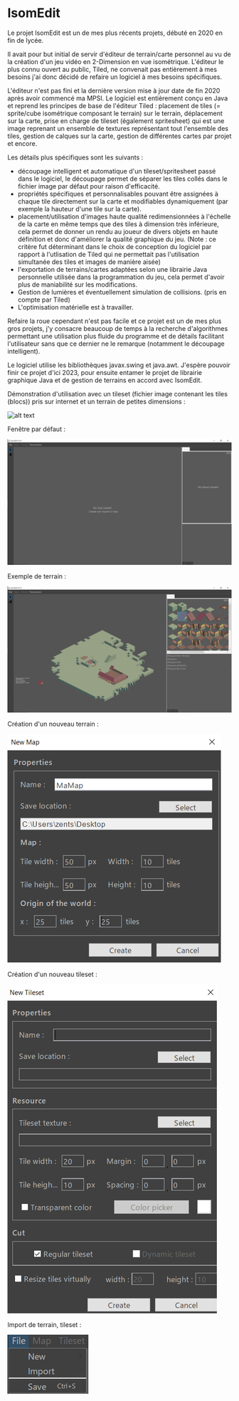 # IsomEdit

Le projet IsomEdit est un de mes plus récents projets, débuté en 2020 en fin de lycée.

Il avait pour but initial de servir d'éditeur de terrain/carte personnel au vu de la création d'un jeu vidéo en 2-Dimension en vue isométrique.
L'éditeur le plus connu ouvert au public, Tiled, ne convenait pas entièrement à mes besoins j'ai donc décidé de refaire un logiciel à mes besoins spécifiques.

L'éditeur n'est pas fini et la dernière version mise à jour date de fin 2020 après avoir commencé ma MPSI.
Le logiciel est entièrement conçu en Java et reprend les principes de base de l'éditeur Tiled : placement de tiles (= sprite/cube isométrique composant le terrain) sur le terrain,
déplacement sur la carte, prise en charge de tileset (également spritesheet) qui est une image reprenant un ensemble de textures représentant tout l'ensemble des tiles,
gestion de calques sur la carte, gestion de différentes cartes par projet et encore.

Les détails plus spécifiques sont les suivants :
  - découpage intelligent et automatique d'un tileset/spritesheet passé dans le logiciel, le découpage permet de séparer les tiles collés dans le fichier image par défaut pour raison d'efficacité.
  - propriétés spécifiques et personnalisables pouvant être assignées à chaque tile directement sur la carte et modifiables dynamiquement (par exemple la hauteur d'une tile sur la carte).
  - placement/utilisation d'images haute qualité redimensionnées à l'échelle de la carte en même temps que des tiles à dimension très inférieure, cela permet de donner un rendu au joueur de divers objets en haute définition et donc d'améliorer la qualité graphique du jeu. (Note : ce critère fut déterminant dans le choix de conception du logiciel par rapport à l'utlisation de Tiled qui ne permettait pas l'utilisation simultanée des tiles et images de manière aisée)
  - l'exportation de terrains/cartes adaptées selon une librairie Java personnelle utilisée dans la programmation du jeu, cela permet d'avoir plus de maniabilité sur les modifications.
  - Gestion de lumières et éventuellement simulation de collisions. (pris en compte par Tiled)
  - L'optimisation matérielle est à travailler.

Refaire la roue cependant n'est pas facile et ce projet est un de mes plus gros projets, j'y consacre beaucoup de temps à la recherche d'algorithmes permettant une utilisation plus fluide du programme et de détails facilitant l'utilisateur sans que ce dernier ne le remarque (notamment le découpage intelligent).

Le logiciel utilise les bibliothèques javax.swing et java.awt.
J'espère pouvoir finir ce projet d'ici 2023, pour ensuite entamer le projet de librairie graphique Java et de gestion de terrains en accord avec IsomEdit.

Démonstration d'utilisation avec un tileset (fichier image contenant les tiles (blocs)) pris sur internet et un terrain de petites dimensions :

![alt text](https://github.com/zentsugo/IsomEdit/blob/main/isomedit_usage.gif)
 
 
Fenêtre par défaut :

![alt text](https://github.com/zentsugo/IsomEdit/blob/main/isomedit_frame.PNG)
 

Exemple de terrain :

 ![alt text](https://github.com/zentsugo/IsomEdit/blob/main/isomedit_example.PNG)
 
 
Création d'un nouveau terrain :

 ![alt text](https://github.com/zentsugo/IsomEdit/blob/main/isomedit_new_map.PNG)
 

Création d'un nouveau tileset :

 ![alt text](https://github.com/zentsugo/IsomEdit/blob/main/isomedit_new_tileset.PNG)
 
 
Import de terrain, tileset :

 ![alt text](https://github.com/zentsugo/IsomEdit/blob/main/isomedit_import.PNG)
